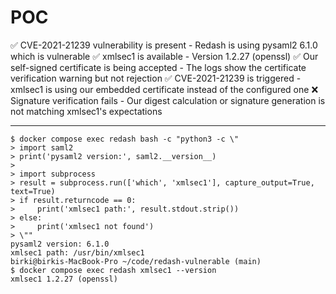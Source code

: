 # POC

✅ CVE-2021-21239 vulnerability is present - Redash is using pysaml2 6.1.0 which is vulnerable
✅ xmlsec1 is available - Version 1.2.27 (openssl)
✅ Our self-signed certificate is being accepted - The logs show the certificate verification warning but not rejection
✅ CVE-2021-21239 is triggered - xmlsec1 is using our embedded certificate instead of the configured one
❌ Signature verification fails - Our digest calculation or signature generation is not matching xmlsec1's expectations

---

```console
$ docker compose exec redash bash -c "python3 -c \"
> import saml2
> print('pysaml2 version:', saml2.__version__)
> 
> import subprocess
> result = subprocess.run(['which', 'xmlsec1'], capture_output=True, text=True)
> if result.returncode == 0:
>     print('xmlsec1 path:', result.stdout.strip())
> else:
>     print('xmlsec1 not found')
> \""
pysaml2 version: 6.1.0
xmlsec1 path: /usr/bin/xmlsec1
birki@birkis-MacBook-Pro ~/code/redash-vulnerable (main)
$ docker compose exec redash xmlsec1 --version
xmlsec1 1.2.27 (openssl)
```
